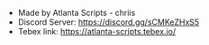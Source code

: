 - Made by Atlanta Scripts - chriis
- Discord Server: https://discord.gg/sCMKeZHxS5
- Tebex link: https://atlanta-scripts.tebex.io/
